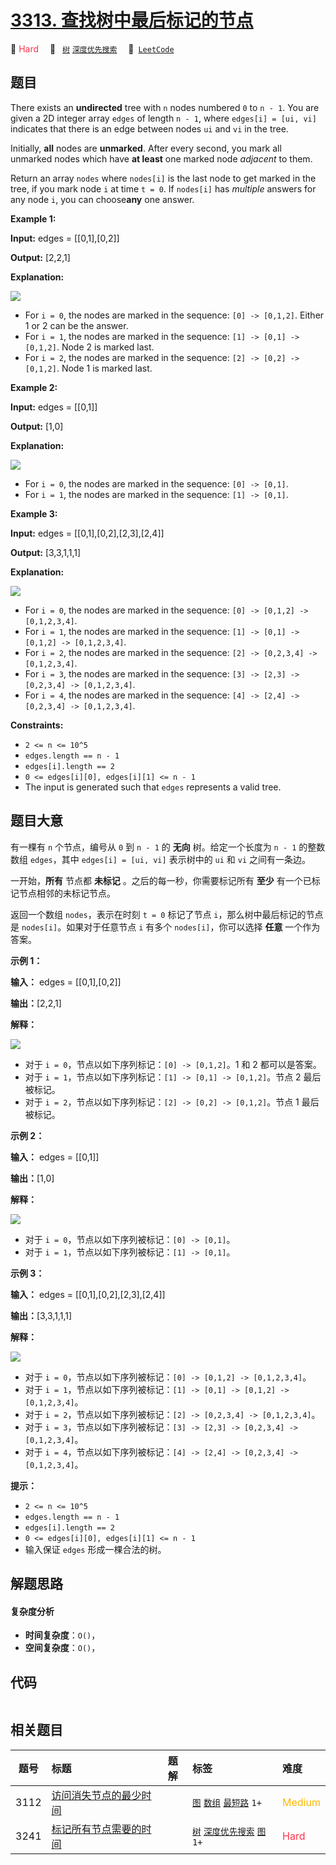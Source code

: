 # [3313. 查找树中最后标记的节点](https://leetcode.com/problems/find-the-last-marked-nodes-in-tree)

🔴 <font color=#ff334b>Hard</font>&emsp; 🔖&ensp; [`树`](/tag/tree.md) [`深度优先搜索`](/tag/depth-first-search.md)&emsp; 🔗&ensp;[`LeetCode`](https://leetcode.com/problems/find-the-last-marked-nodes-in-tree)

## 题目

There exists an **undirected** tree with `n` nodes numbered `0` to `n - 1`.
You are given a 2D integer array `edges` of length `n - 1`, where `edges[i] =
[ui, vi]` indicates that there is an edge between nodes `ui` and `vi` in the
tree.

Initially, **all** nodes are **unmarked**. After every second, you mark all
unmarked nodes which have **at least** one marked node _adjacent_ to them.

Return an array `nodes` where `nodes[i]` is the last node to get marked in the
tree, if you mark node `i` at time `t = 0`. If `nodes[i]` has _multiple_
answers for any node `i`, you can choose**any** one answer.



**Example 1:**

**Input:** edges = [[0,1],[0,2]]

**Output:** [2,2,1]

**Explanation:**

![](https://fastly.jsdelivr.net/gh/doocs/leetcode@main/solution/3300-3399/3313.Find%20the%20Last%20Marked%20Nodes%20in%20Tree/images/screenshot-2024-06-02-122236.png)

  * For `i = 0`, the nodes are marked in the sequence: `[0] -> [0,1,2]`. Either 1 or 2 can be the answer.
  * For `i = 1`, the nodes are marked in the sequence: `[1] -> [0,1] -> [0,1,2]`. Node 2 is marked last.
  * For `i = 2`, the nodes are marked in the sequence: `[2] -> [0,2] -> [0,1,2]`. Node 1 is marked last.

**Example 2:**

**Input:** edges = [[0,1]]

**Output:** [1,0]

**Explanation:**

![](https://fastly.jsdelivr.net/gh/doocs/leetcode@main/solution/3300-3399/3313.Find%20the%20Last%20Marked%20Nodes%20in%20Tree/images/screenshot-2024-06-02-122249.png)

  * For `i = 0`, the nodes are marked in the sequence: `[0] -> [0,1]`.
  * For `i = 1`, the nodes are marked in the sequence: `[1] -> [0,1]`.

**Example 3:**

**Input:** edges = [[0,1],[0,2],[2,3],[2,4]]

**Output:** [3,3,1,1,1]

**Explanation:**

![](https://fastly.jsdelivr.net/gh/doocs/leetcode@main/solution/3300-3399/3313.Find%20the%20Last%20Marked%20Nodes%20in%20Tree/images/screenshot-2024-06-03-210550.png)

  * For `i = 0`, the nodes are marked in the sequence: `[0] -> [0,1,2] -> [0,1,2,3,4]`.
  * For `i = 1`, the nodes are marked in the sequence: `[1] -> [0,1] -> [0,1,2] -> [0,1,2,3,4]`.
  * For `i = 2`, the nodes are marked in the sequence: `[2] -> [0,2,3,4] -> [0,1,2,3,4]`.
  * For `i = 3`, the nodes are marked in the sequence: `[3] -> [2,3] -> [0,2,3,4] -> [0,1,2,3,4]`.
  * For `i = 4`, the nodes are marked in the sequence: `[4] -> [2,4] -> [0,2,3,4] -> [0,1,2,3,4]`.



**Constraints:**

  * `2 <= n <= 10^5`
  * `edges.length == n - 1`
  * `edges[i].length == 2`
  * `0 <= edges[i][0], edges[i][1] <= n - 1`
  * The input is generated such that `edges` represents a valid tree.


## 题目大意

有一棵有 `n` 个节点，编号从 `0` 到 `n - 1` 的 **无向** 树。给定一个长度为 `n - 1` 的整数数组 `edges`，其中
`edges[i] = [ui, vi]` 表示树中的 `ui` 和 `vi` 之间有一条边。

一开始，**所有**  节点都 **未标记** 。之后的每一秒，你需要标记所有 **至少**  有一个已标记节点相邻的未标记节点。

返回一个数组 `nodes`，表示在时刻 `t = 0` 标记了节点 `i`，那么树中最后标记的节点是 `nodes[i]`。如果对于任意节点 `i`
有多个 `nodes[i]`，你可以选择 **任意**  一个作为答案。



**示例 1：**

**输入：** edges = [[0,1],[0,2]]

**输出：**[2,2,1]

**解释：**

![](https://fastly.jsdelivr.net/gh/doocs/leetcode@main/solution/3300-3399/3313.Find%20the%20Last%20Marked%20Nodes%20in%20Tree/images/screenshot-2024-06-02-122236.png)

  * 对于 `i = 0`，节点以如下序列标记：`[0] -> [0,1,2]`。1 和 2 都可以是答案。
  * 对于 `i = 1`，节点以如下序列标记：`[1] -> [0,1] -> [0,1,2]`。节点 2 最后被标记。
  * 对于 `i = 2`，节点以如下序列标记：`[2] -> [0,2] -> [0,1,2]`。节点 1 最后被标记。

**示例 2：**

**输入：** edges = [[0,1]]

**输出：**[1,0]

**解释：**

![](https://fastly.jsdelivr.net/gh/doocs/leetcode@main/solution/3300-3399/3313.Find%20the%20Last%20Marked%20Nodes%20in%20Tree/images/screenshot-2024-06-02-122249.png)

  * 对于 `i = 0`，节点以如下序列被标记：`[0] -> [0,1]`。
  * 对于 `i = 1`，节点以如下序列被标记：`[1] -> [0,1]`。

**示例 3：**

**输入：** edges = [[0,1],[0,2],[2,3],[2,4]]

**输出：**[3,3,1,1,1]

**解释：**

![](https://fastly.jsdelivr.net/gh/doocs/leetcode@main/solution/3300-3399/3313.Find%20the%20Last%20Marked%20Nodes%20in%20Tree/images/screenshot-2024-06-03-210550.png)

  * 对于 `i = 0`，节点以如下序列被标记：`[0] -> [0,1,2] -> [0,1,2,3,4]`。
  * 对于 `i = 1`，节点以如下序列被标记：`[1] -> [0,1] -> [0,1,2] -> [0,1,2,3,4]`。
  * 对于 `i = 2`，节点以如下序列被标记：`[2] -> [0,2,3,4] -> [0,1,2,3,4]`。
  * 对于 `i = 3`，节点以如下序列被标记：`[3] -> [2,3] -> [0,2,3,4] -> [0,1,2,3,4]`。
  * 对于 `i = 4`，节点以如下序列被标记：`[4] -> [2,4] -> [0,2,3,4] -> [0,1,2,3,4]`。



**提示：**

  * `2 <= n <= 10^5`
  * `edges.length == n - 1`
  * `edges[i].length == 2`
  * `0 <= edges[i][0], edges[i][1] <= n - 1`
  * 输入保证 `edges` 形成一棵合法的树。


## 解题思路

#### 复杂度分析

- **时间复杂度**：`O()`，
- **空间复杂度**：`O()`，

## 代码

```javascript

```

## 相关题目

<!-- prettier-ignore -->
| 题号 | 标题 | 题解 | 标签 | 难度 |
| :------: | :------ | :------: | :------ | :------ |
| 3112 | [访问消失节点的最少时间](https://leetcode.com/problems/minimum-time-to-visit-disappearing-nodes) |  |  [`图`](/tag/graph.md) [`数组`](/tag/array.md) [`最短路`](/tag/shortest-path.md) `1+` | <font color=#ffb800>Medium</font> |
| 3241 | [标记所有节点需要的时间](https://leetcode.com/problems/time-taken-to-mark-all-nodes) |  |  [`树`](/tag/tree.md) [`深度优先搜索`](/tag/depth-first-search.md) [`图`](/tag/graph.md) `1+` | <font color=#ff334b>Hard</font> |